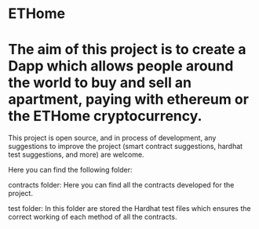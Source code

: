 # ETHome

The aim of this project is to create a Dapp which allows people around the world to buy and sell an apartment, paying with ethereum or the ETHome cryptocurrency.
=======
This project is open source, and in process of development, any suggestions to improve the project (smart contract suggestions, hardhat test suggestions, and more) are welcome.

Here you can find the following folder:

contracts folder: Here you can find all the contracts developed for the project.

test folder: In this folder are stored the Hardhat test files which ensures the correct working of each method of all the contracts.

